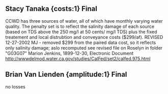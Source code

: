 ## Stacy Tanaka {costs:1} Final
CCWD has three sources of water, all of which have monthly varying water quality.  The penalty set is to reflect the salinity damage of each source (based on TDS above the 250 mg/l at 50 cents/ mg/l TDS) plus the fixed treatement and local distrubtion and conveyance costs ($299/af). REVISED 12-27-2002 MJ - removed $299 from the paired data cost, so it reflects only salinity damage; aslo recomputed see revised file on Roselyn in folder "G03G07"
Marion Jenkins, 1899-12-30, Electronic Document
http://wwwdelmod.water.ca.gov/studies/CalFed/set2/calfed.975.html

## Brian Van Lienden {amplitude:1} Final
no losses
